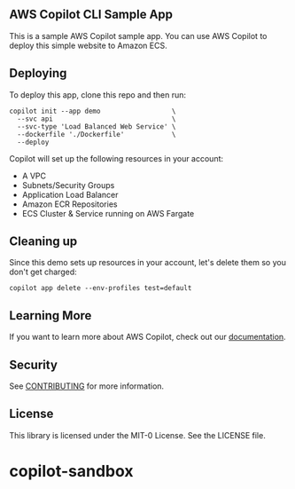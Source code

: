 ## AWS Copilot CLI Sample App

This is a sample AWS Copilot sample app. You can use AWS Copilot to deploy this simple website to Amazon ECS. 

## Deploying 

To deploy this app, clone this repo and then run:

```
copilot init --app demo                  \
  --svc api                              \
  --svc-type 'Load Balanced Web Service' \
  --dockerfile './Dockerfile'            \ 
  --deploy
```

Copilot will set up the following resources in your account:
* A VPC
* Subnets/Security Groups
* Application Load Balancer
* Amazon ECR Repositories
* ECS Cluster & Service running on AWS Fargate

## Cleaning up

Since this demo sets up resources in your account, let's delete them so you don't get charged: 

```
copilot app delete --env-profiles test=default
```

## Learning More

If you want to learn more about AWS Copilot, check out our [documentation](https://aws.github.io/copilot-cli/).

## Security

See [CONTRIBUTING](CONTRIBUTING.md#security-issue-notifications) for more information.

## License

This library is licensed under the MIT-0 License. See the LICENSE file.

# copilot-sandbox
